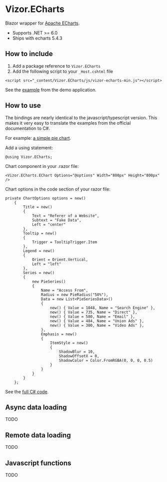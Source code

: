 # Vizor.ECharts

Blazor wrapper for [Apache ECharts](https://echarts.apache.org/en/index.html).

 - Supports .NET >= 6.0
 - Ships with echarts 5.4.3
 
## How to include

1. Add a package reference to `Vizor.ECharts`
2. Add the following script to your `_Host.cshtml` file
```
<script src="_content/Vizor.ECharts/js/vizor-echarts-min.js"></script>
```
See the [example](https://github.com/datahint-eu/vizor-echarts/blob/main/src/Vizor.ECharts.Demo/Pages/_Host.cshtml) from the demo application.

## How to use

The bindings are nearly identical to the javascript/typescript version.
This makes it very easy to translate the examples from the official documentation to C#.

For example: [a simple pie chart](https://echarts.apache.org/examples/en/editor.html?c=pie-simple).

Add a using statement:
```
@using Vizor.ECharts;
```

Chart component in your .razor file:
```
<Vizor.ECharts.EChart Options="@options" Width="800px" Height="800px" />
```

Chart options in the code section of your razor file:
```
private ChartOptions options = new()
	{
		Title = new()
		{
			Text = "Referer of a Website",
			Subtext = "Fake Data",
			Left = "center"
		},
		Tooltip = new()
		{
			Trigger = TooltipTrigger.Item
		},
		Legend = new()
		{
			Orient = Orient.Vertical,
			Left = "left"
		},
		Series = new()
		{
			new PieSeries()
			{
				Name = "Access From",
				Radius = new PieRadius("50%"),
				Data = new List<PieSeriesData>()
				{
					new() { Value = 1048, Name = "Search Engine" },
					new() { Value = 735, Name = "Direct" },
					new() { Value = 580, Name = "Email" },
					new() { Value = 484, Name = "Union Ads" },
					new() { Value = 300, Name = "Video Ads" },
				},
				Emphasis = new()
				{
					ItemStyle = new()
					{
						ShadowBlur = 10,
						ShadowOffsetX = 0,
						ShadowColor = Color.FromRGBA(0, 0, 0, 0.5)
					}
				}
			}
		}
	};
```

See the [full C# code](https://github.com/datahint-eu/vizor-echarts/blob/main/src/Vizor.ECharts.Demo/Areas/Pie/PieSimple.razor).

## Async data loading
TODO

## Remote data loading
TODO

## Javascript functions
TODO